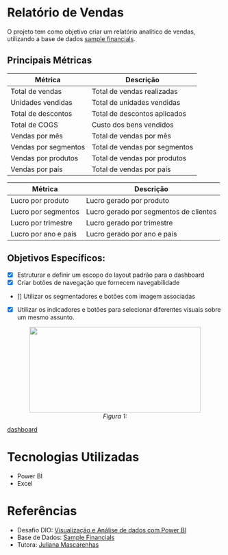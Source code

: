 # Relatório de Vendas
O projeto tem como objetivo criar um relatório analítico de vendas, utilizando a base de dados [sample financials](https://github.com/julianazanelatto/power_bi_analyst/blob/main/dataset/Financial%20Sample.xlsx).

## Principais Métricas

| Métrica            | Descrição                       |
|--------------------|---------------------------------|
| Total de vendas    | Total de vendas realizadas      |
| Unidades vendidas  | Total de unidades vendidas      |
| Total de descontos | Total de descontos aplicados    |
| Total de COGS      | Custo dos bens vendidos         |
| Vendas por mês     | Total de vendas por mês         |
| Vendas por segmentos | Total de vendas por segmentos  |
| Vendas por produtos | Total de vendas por produtos    |
| Vendas por país    | Total de vendas por país        |


| Métrica               | Descrição                               |
|-----------------------|-----------------------------------------|
| Lucro por produto     | Lucro gerado por produto                |
| Lucro por segmentos   | Lucro gerado por segmentos de clientes |
| Lucro por trimestre   | Lucro gerado por trimestre              |
| Lucro por ano e país | Lucro gerado por ano e país             |

## Objetivos Específicos:
- [x] Estruturar e definir um escopo do layout padrão para o dashboard
- [x] Criar botões de navegação que fornecem navegabilidade
- [] Utilizar os segmentadores e botões com imagem associadas 
- [x] Utilizar os indicadores e botões para selecionar diferentes visuais sobre um mesmo assunto. 

<div align="center">
  <img src="figs/Relatório - Power BI.gif" alt="" width="400" height="200">
  <br>
  <em>Figura 1: </em>
</div>


[dashboard](https://app.powerbi.com/view?r=eyJrIjoiMTM0ODI2YjEtYTllZC00Y2MyLWI3OTgtM2ViZjViMWZjZmMzIiwidCI6ImI3ZWQ2N2FmLWJhNDAtNDA0MC1hMzg2LWFiNTNhMGFkM2U5NiJ9)



# Tecnologias Utilizadas

- Power BI
- Excel



# Referências
- Desafio DIO: [Visualização e Análise de dados com Power BI](https://web.dio.me/project/criando-um-relatorio-de-vendas-elegante-com-power-bi/learning/a9f091aa-5d5c-40c6-bb91-0aa2b30981c4?back=/track/bootcamp-squadio&tab=undefined&moduleId=undefined)
- Base de Dados: [Sample Financials](https://github.com/julianazanelatto/power_bi_analyst/blob/main/dataset/Financial%20Sample.xlsx)
- Tutora: [Juliana Mascarenhas](https://www.linkedin.com/in/juliana-mascarenhas-00349426/)
